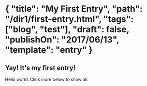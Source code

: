 {
  "title": "My First Entry",
  "path": "/dir1/first-entry.html",
  "tags": ["blog", "test"],
  "draft": false,
  "publishOn": "2017/06/13",
  "template": "entry"
}
======

## Yay! It's my first entry!

Hello world. Click more below to show all.
